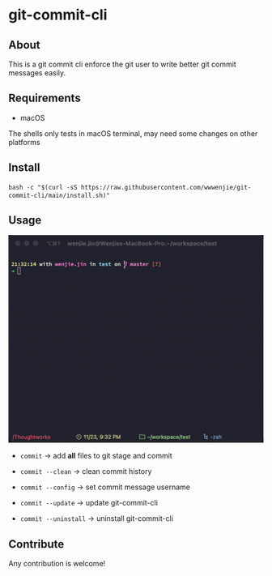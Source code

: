 # git-commit-cli

## About

This is a git commit cli enforce the git user to write better git commit messages easily.

## Requirements

- macOS

The shells only tests in macOS terminal, may need some changes on other platforms

## Install

```
bash -c "$(curl -sS https://raw.githubusercontent.com/wwwenjie/git-commit-cli/main/install.sh)"
```

## Usage

![screenshot](assets/screenshot.gif)

- `commit` -> add **all** files to git stage and commit

- `commit --clean` -> clean commit history

- `commit --config` -> set commit message username

- `commit --update` -> update git-commit-cli

- `commit --uninstall` -> uninstall git-commit-cli

## Contribute

Any contribution is welcome!